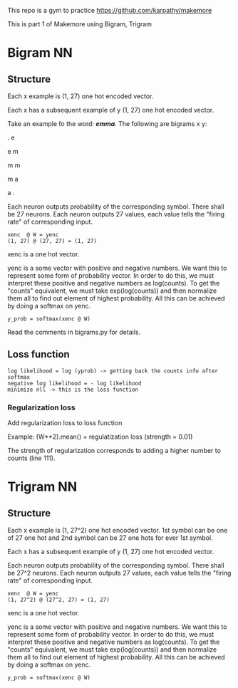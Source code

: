 This repo is a gym to practice 
https://github.com/karpathy/makemore

This is part 1 of Makemore using Bigram, Trigram

# Bigram NN

## Structure 
Each x example is (1, 27) one hot encoded vector. 

Each x has a subsequent example of y (1, 27) one hot encoded vector. 

Take an example fo the word: ***emma***. The following are bigrams x y: 

. e

e m 

m m 

m a 

a . 


Each neuron outputs probability of the corresponding symbol. There shall be 27 neurons. Each neuron outputs 27 values, each value tells the "firing rate" of corresponding input. 

```
xenc  @ W = yenc
(1, 27) @ (27, 27) = (1, 27) 
```
xenc is a one hot vector. 

yenc is a some vector with positive and negative numbers. We want this to represent some form of probability vector. In order to do this, we must interpret these positive and negative numbers as log(counts). To get the "counts" equivalent, we must take exp(log(counts)) and then normalize them all to find out element of highest probability. All this can be achieved by doing a softmax on yenc. 

``` 
y_prob = softmax(xenc @ W) 
```
Read the comments in bigrams.py for details.

## Loss function
```
log likelihood = log (yprob) -> getting back the counts info after softmax
negative log likelihood = - log likelihood
minimize nll -> this is the loss function
```

### Regularization loss

Add regularization loss to loss function 

Example: (W**2).mean() = regulatization loss (strength = 0.01)

The strength of regularization corresponds to adding a higher number to counts (line 111). 

# Trigram NN
## Structure 
Each x example is (1, 27^2) one hot encoded vector. 1st symbol can be one of 27 one hot and 2nd symbol can be 27 one hots for ever 1st symbol.

Each x has a subsequent example of y (1, 27) one hot encoded vector. 

Each neuron outputs probability of the corresponding symbol. There shall be 27^2 neurons. Each neuron outputs 27 values, each value tells the "firing rate" of corresponding input. 

```
xenc  @ W = yenc
(1, 27^2) @ (27^2, 27) = (1, 27) 
```
xenc is a one hot vector. 

yenc is a some vector with positive and negative numbers. We want this to represent some form of probability vector. In order to do this, we must interpret these positive and negative numbers as log(counts). To get the "counts" equivalent, we must take exp(log(counts)) and then normalize them all to find out element of highest probability. All this can be achieved by doing a softmax on yenc. 

``` 
y_prob = softmax(xenc @ W) 
```

